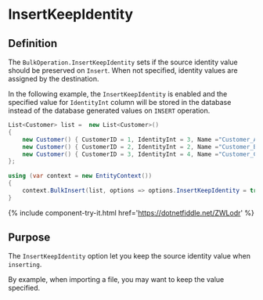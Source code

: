 # InsertKeepIdentity

## Definition

The `BulkOperation.InsertKeepIdentity` sets if the source identity value should be preserved on `Insert`. When not specified, identity values are assigned by the destination.

In the following example, the `InsertKeepIdentity` is enabled and the specified value for `IdentityInt` column will be stored in the database instead of the database generated values on `INSERT` operation. 
```csharp
List<Customer> list =  new List<Customer>() 
{
    new Customer() { CustomerID = 1, IdentityInt = 3, Name ="Customer_A" }, 
    new Customer() { CustomerID = 2, IdentityInt = 2, Name ="Customer_B" }, 
    new Customer() { CustomerID = 3, IdentityInt = 4, Name ="Customer_C" }
};
				
using (var context = new EntityContext())
{
    context.BulkInsert(list, options => options.InsertKeepIdentity = true);
}
```
{% include component-try-it.html href='https://dotnetfiddle.net/ZWLodr' %}

## Purpose
The `InsertKeepIdentity` option let you keep the source identity value when `inserting`.

By example, when importing a file, you may want to keep the value specified.

